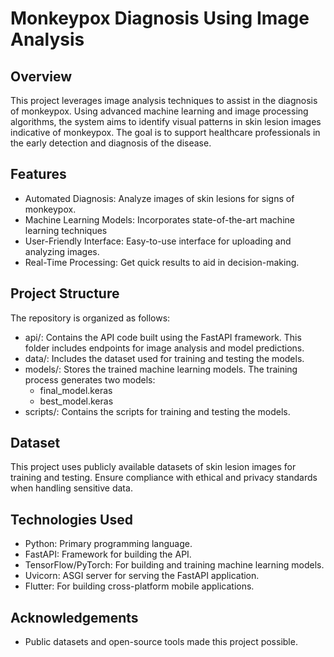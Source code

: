 # Monkeypox Diagnosis Using Image Analysis

## Overview
This project leverages image analysis techniques to assist in the diagnosis of monkeypox. Using advanced machine learning and image processing algorithms, the system aims to identify visual patterns in skin lesion images indicative of monkeypox. The goal is to support healthcare professionals in the early detection and diagnosis of the disease.

## Features
* Automated Diagnosis: Analyze images of skin lesions for signs of monkeypox.
* Machine Learning Models: Incorporates state-of-the-art machine learning techniques
* User-Friendly Interface: Easy-to-use interface for uploading and analyzing images.
* Real-Time Processing: Get quick results to aid in decision-making.

## Project Structure
The repository is organized as follows:
* api/: Contains the API code built using the FastAPI framework. This folder includes endpoints for image analysis and model predictions.
* data/: Includes the dataset used for training and testing the models.
* models/: Stores the trained machine learning models. The training process generates two models:
  * final_model.keras
  * best_model.keras
* scripts/: Contains the scripts for training and testing the models.

## Dataset
This project uses publicly available datasets of skin lesion images for training and testing. Ensure compliance with ethical and privacy standards when handling sensitive data.

## Technologies Used
* Python: Primary programming language.
* FastAPI: Framework for building the API.
* TensorFlow/PyTorch: For building and training machine learning models.
* Uvicorn: ASGI server for serving the FastAPI application.
* Flutter: For building cross-platform mobile applications.


## Acknowledgements
* Public datasets and open-source tools made this project possible.
